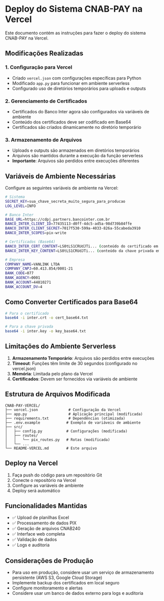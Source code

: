 # Deploy do Sistema CNAB-PAY na Vercel

Este documento contém as instruções para fazer o deploy do sistema CNAB-PAY na Vercel.

## Modificações Realizadas

### 1. Configuração para Vercel
- Criado `vercel.json` com configurações específicas para Python
- Modificado `app.py` para funcionar em ambiente serverless
- Configurado uso de diretórios temporários para uploads e outputs

### 2. Gerenciamento de Certificados
- Certificados do Banco Inter agora são configurados via variáveis de ambiente
- Conteúdo dos certificados deve ser codificado em Base64
- Certificados são criados dinamicamente no diretório temporário

### 3. Armazenamento de Arquivos
- Uploads e outputs são armazenados em diretórios temporários
- Arquivos são mantidos durante a execução da função serverless
- **Importante**: Arquivos são perdidos entre execuções diferentes

## Variáveis de Ambiente Necessárias

Configure as seguintes variáveis de ambiente na Vercel:

```bash
# Sistema
SECRET_KEY=sua_chave_secreta_muito_segura_para_producao
LOG_LEVEL=INFO

# Banco Inter
BASE_URL=https://cdpj.partners.bancointer.com.br
BANCO_INTER_CLIENT_ID=77435113-d0ff-4dc5-ad5a-98d739b84ffe
BANCO_INTER_CLIENT_SECRET=7017f530-599a-4033-826a-55cabeda3910
BANCO_INTER_SCOPES=pix-write

# Certificados (Base64)
BANCO_INTER_CERT_CONTENT=LS0tLS1CRUdJTi... (conteúdo do certificado em Base64)
BANCO_INTER_KEY_CONTENT=LS0tLS1CRUdJTi... (conteúdo da chave privada em Base64)

# Empresa
COMPANY_NAME=VANLINK LTDA
COMPANY_CNPJ=60.413.854/0001-21
BANK_CODE=077
BANK_AGENCY=0001
BANK_ACCOUNT=44810271
BANK_ACCOUNT_DV=4
```

## Como Converter Certificados para Base64

```bash
# Para o certificado
base64 -i inter.crt -o cert_base64.txt

# Para a chave privada
base64 -i inter.key -o key_base64.txt
```

## Limitações do Ambiente Serverless

1. **Armazenamento Temporário**: Arquivos são perdidos entre execuções
2. **Timeout**: Funções têm limite de 30 segundos (configurado no vercel.json)
3. **Memória**: Limitada pelo plano da Vercel
4. **Certificados**: Devem ser fornecidos via variáveis de ambiente

## Estrutura de Arquivos Modificada

```
CNAB-PAY-VERCEL/
├── vercel.json              # Configuração da Vercel
├── app.py                   # Aplicação principal (modificada)
├── requirements.txt         # Dependências (otimizada)
├── .env.example            # Exemplo de variáveis de ambiente
├── src/
│   ├── config.py           # Configurações (modificada)
│   ├── routes/
│   │   └── pix_routes.py   # Rotas (modificada)
│   └── ...
└── README-VERCEL.md        # Este arquivo
```

## Deploy na Vercel

1. Faça push do código para um repositório Git
2. Conecte o repositório na Vercel
3. Configure as variáveis de ambiente
4. Deploy será automático

## Funcionalidades Mantidas

- ✅ Upload de planilhas Excel
- ✅ Processamento de dados PIX
- ✅ Geração de arquivos CNAB240
- ✅ Interface web completa
- ✅ Validação de dados
- ✅ Logs e auditoria

## Considerações de Produção

- Para uso em produção, considere usar um serviço de armazenamento persistente (AWS S3, Google Cloud Storage)
- Implemente backup dos certificados em local seguro
- Configure monitoramento e alertas
- Considere usar um banco de dados externo para logs e auditoria
